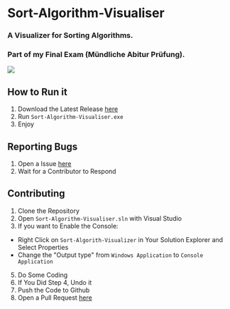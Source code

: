 # Sort-Algorithm-Visualiser

### A Visualizer for Sorting Algorithms. 

### Part of my Final Exam (Mündliche Abitur Prüfung).

<img src="https://totally-not.a-sketchy.site/43ZSh6d.png" />

## How to Run it

1. Download the Latest Release [here](https://github.com/ScarVite/Sort-Algorithm-Visualiser/releases/latest) 
2. Run `Sort-Algorithm-Visualiser.exe`
3. Enjoy

## Reporting Bugs

1. Open a Issue [here](https://github.com/ScarVite/Sort-Algorithm-Visualiser/issues/new) 
2. Wait for a Contributor to Respond

## Contributing

1. Clone the Repository
2. Open `Sort-Algorithm-Visualiser.sln` with Visual Studio
4. If you want to Enable the Console: <br>
- Right Click on `Sort-Algorith-Visualizer` in Your Solution Explorer and Select  Properties <br>
- Change the "Output type" from `Windows Application` to `Console Application`
5. Do Some Coding
6. If You Did Step 4, Undo it 
7. Push the Code to Github
8. Open a Pull Request [here](https://github.com/ScarVite/Sort-Algorithm-Visualiser/pulls)
